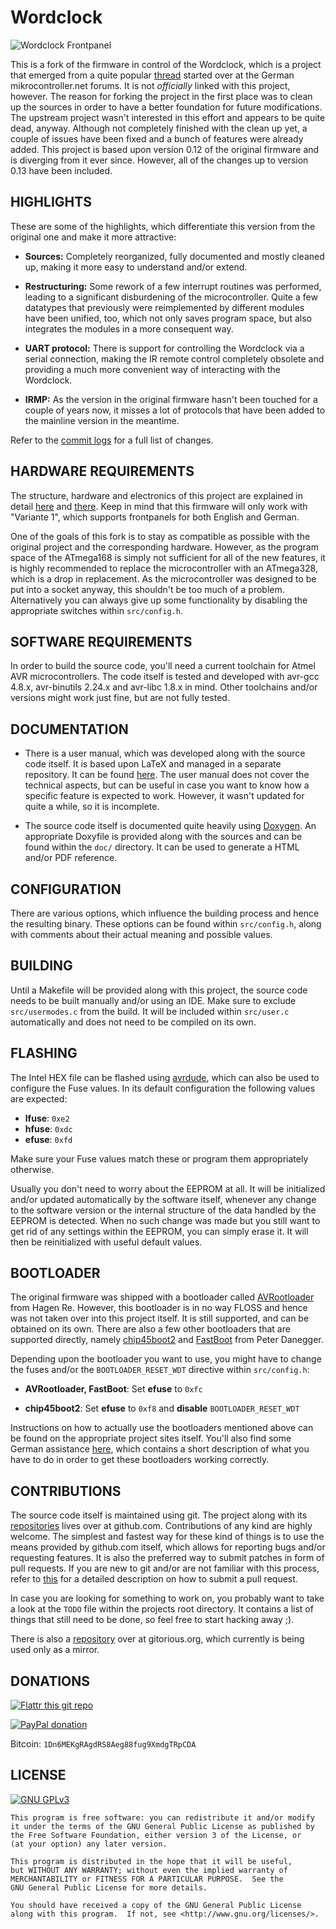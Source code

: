# Wordclock

![Wordclock Frontpanel][0]

This is a fork of the firmware in control of the Wordclock, which is a project
that emerged from a quite popular [thread][1] started over at the German
mikrocontroller.net forums. It is not *officially* linked with this project,
however. The reason for forking the project in the first place was to clean up
the sources in order to have a better foundation for future modifications. The
upstream project wasn't interested in this effort and appears to be quite dead,
anyway. Although not completely finished with the clean up yet, a couple of
issues have been fixed and a bunch of features were already added. This project
is based upon version 0.12 of the original firmware and is diverging from it
ever since. However, all of the changes up to version 0.13 have been included.

## HIGHLIGHTS

These are some of the highlights, which differentiate this version from the
original one and make it more attractive:

- **Sources:** Completely reorganized, fully documented and mostly cleaned up,
  making it more easy to understand and/or extend.

- **Restructuring:** Some rework of a few interrupt routines was performed,
  leading to a significant disburdening of the microcontroller. Quite a few
  datatypes that previously were reimplemented by different modules have been
  unified, too, which not only saves program space, but also integrates the
  modules in a more consequent way.

- **UART protocol:** There is support for controlling the Wordclock via a
  serial connection, making the IR remote control completely obsolete and
  providing a much more convenient way of interacting with the Wordclock.

- **IRMP:** As the version in the original firmware hasn't been touched for a
  couple of years now, it misses a lot of protocols that have been added to
  the mainline version in the meantime.

Refer to the [commit logs][4] for a full list of changes.

## HARDWARE REQUIREMENTS

The structure, hardware and electronics of this project are explained in detail
[here][2] and [there][3]. Keep in mind that this firmware will only work with
"Variante 1", which supports frontpanels for both English and German.

One of the goals of this fork is to stay as compatible as possible with the
original project and the corresponding hardware. However, as the program space
of the ATmega168 is simply not sufficient for all of the new features, it is
highly recommended to replace the microcontroller with an ATmega328, which is
a drop in replacement. As the microcontroller was designed to be put into a
socket anyway, this shouldn't be too much of a problem. Alternatively you can
always give up some functionality by disabling the appropriate switches within
`src/config.h`.

## SOFTWARE REQUIREMENTS

In order to build the source code, you'll need a current toolchain for Atmel
AVR microcontrollers. The code itself is tested and developed with avr-gcc
4.8.x, avr-binutils 2.24.x and avr-libc 1.8.x in mind. Other toolchains and/or
versions might work just fine, but are not fully tested.

## DOCUMENTATION

- There is a user manual, which was developed along with the source code
  itself. It is based upon LaTeX and managed in a separate repository. It can
  be found [here][5]. The user manual does not cover the technical aspects, but
  can be useful in case you want to know how a specific feature is expected to
  work. However, it wasn't updated for quite a while, so it is incomplete.

- The source code itself is documented quite heavily using [Doxygen][6]. An
  appropriate Doxyfile is provided along with the sources and can be found
  within the `doc/` directory. It can be used to generate a HTML and/or PDF
  reference.

## CONFIGURATION

There are various options, which influence the building process and hence the
resulting binary. These options can be found within `src/config.h`, along with
comments about their actual meaning and possible values.

## BUILDING

Until a Makefile will be provided along with this project, the source code
needs to be built manually and/or using an IDE. Make sure to exclude
`src/usermodes.c` from the build. It will be included within `src/user.c`
automatically and does not need to be compiled on its own.

## FLASHING

The Intel HEX file can be flashed using [avrdude][7], which can also be used to
configure the Fuse values. In its default configuration the following values
are expected:

- **lfuse**: `0xe2`
- **hfuse**: `0xdc`
- **efuse**: `0xfd`

Make sure your Fuse values match these or program them appropriately otherwise.

Usually you don't need to worry about the EEPROM at all. It will be initialized
and/or updated automatically by the software itself, whenever any change to the
software version or the internal structure of the data handled by the EEPROM is
detected. When no such change was made but you still want to get rid of any
settings within the EEPROM, you can simply erase it. It will then be
reinitialized with useful default values.

## BOOTLOADER

The original firmware was shipped with a bootloader called [AVRootloader][8]
from Hagen Re. However, this bootloader is in no way FLOSS and hence was not
taken over into this project itself. It is still supported, and can be obtained
on its own. There are also a few other bootloaders that are supported directly,
namely [chip45boot2][9] and [FastBoot][10] from Peter Danegger.

Depending upon the bootloader you want to use, you might have to change the
fuses and/or the `BOOTLOADER_RESET_WDT` directive within `src/config.h`:

- **AVRootloader, FastBoot**: Set **efuse** to `0xfc`

- **chip45boot2**: Set **efuse** to `0xf8` and **disable**
  `BOOTLOADER_RESET_WDT`

Instructions on how to actually use the bootloaders mentioned above can be
found on the appropriate project sites itself. You'll also find some German
assistance [here][3], which contains a short description of what you have to do
in order to get these bootloaders working correctly.

## CONTRIBUTIONS

The source code itself is maintained using git. The project along with its
[repositories][11] lives over at github.com. Contributions of any kind are
highly welcome. The simplest and fastest way for these kind of things is to use
the means provided by github.com itself, which allows for reporting bugs and/or
requesting features. It is also the preferred way to submit patches in form of
pull requests. If you are new to git and/or are not familiar with this process,
refer to [this][12] for a detailed description on how to submit a pull request.

In case you are looking for something to work on, you probably want to take a
look at the `TODO` file within the projects root directory. It contains a list
of things that still need to be done, so feel free to start hacking away ;).

There is also a [repository][13] over at gitorious.org, which currently is
being used only as a mirror.

## DONATIONS

[![Flattr this git repo](http://api.flattr.com/button/flattr-badge-large.png "Flattr This!")](https://flattr.com/submit/auto?user_id=johnpatcher&url=https://github.com/Wordclock/firmware)

[![PayPal donation](https://www.paypalobjects.com/de_DE/DE/i/btn/btn_donate_LG.gif "PayPal")](https://www.paypal.com/cgi-bin/webscr?cmd=_donations&business=karol%40babioch%2ede&lc=DE&item_name=Wordclock&no_note=0&currency_code=EUR&bn=PP%2dDonationsBF%3abtn_donateCC_LG%2egif%3aNonHostedGuest)

Bitcoin: `1Dn6MEKgRAgdRS8Aeg88fug9XmdgTRpCDA`

## LICENSE

[![GNU GPLv3](http://www.gnu.org/graphics/gplv3-127x51.png "GNU GPLv3")](http://www.gnu.org/licenses/gpl.html)

    This program is free software: you can redistribute it and/or modify
    it under the terms of the GNU General Public License as published by
    the Free Software Foundation, either version 3 of the License, or
    (at your option) any later version.

    This program is distributed in the hope that it will be useful,
    but WITHOUT ANY WARRANTY; without even the implied warranty of
    MERCHANTABILITY or FITNESS FOR A PARTICULAR PURPOSE.  See the
    GNU General Public License for more details.

    You should have received a copy of the GNU General Public License
    along with this program.  If not, see <http://www.gnu.org/licenses/>.

[0]: https://www.mikrocontroller.net/wikifiles/1/17/Wordclock-frontpanel.png "Wordclock Frontpanel"
[1]: https://www.mikrocontroller.net/topic/156661
[2]: https://www.mikrocontroller.net/articles/Word_Clock
[3]: https://www.mikrocontroller.net/articles/Word_Clock_Variante_1
[4]: https://github.com/Wordclock/firmware/commits/master
[5]: https://github.com/Wordclock/manual
[6]: https://www.stack.nl/~dimitri/doxygen/
[7]: http://www.nongnu.org/avrdude/
[8]: https://www.mikrocontroller.net/articles/AVR-Bootloader_mit_Verschl%C3%BCsselung_von_Hagen_Re
[9]: http://www.chip45.com/avr_bootloader_atmega_xmega_chip45boot2.php
[10]: https://www.mikrocontroller.net/articles/AVR_Bootloader_FastBoot_von_Peter_Dannegger
[11]: https://github.com/Wordclock
[12]: https://help.github.com/articles/using-pull-requests
[13]: https://gitorious.org/Wordclock
